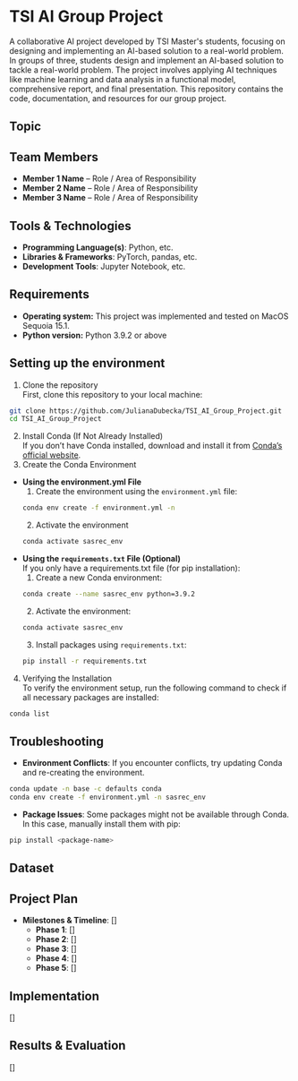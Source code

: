 # TSI AI Group Project

A collaborative AI project developed by TSI Master's students, focusing on designing and implementing an AI-based solution to a real-world problem. In groups of three, students design and implement an AI-based solution to tackle a real-world problem. The project involves applying AI techniques like machine learning and data analysis in a functional model, comprehensive report, and final presentation. This repository contains the code, documentation, and resources for our group project.

## **Topic**

## **Team Members**
- **Member 1 Name** – Role / Area of Responsibility
- **Member 2 Name** – Role / Area of Responsibility
- **Member 3 Name** – Role / Area of Responsibility

## **Tools & Technologies**
- **Programming Language(s)**: Python, etc.
- **Libraries & Frameworks**: PyTorch, pandas, etc.
- **Development Tools**: Jupyter Notebook, etc.

## **Requirements**
- **Operating system:** This project was implemented and tested on MacOS Sequoia 15.1.
- **Python version:** Python 3.9.2 or above

## **Setting up the environment**
1. Clone the repository  
First, clone this repository to your local machine:
```bash
git clone https://github.com/JulianaDubecka/TSI_AI_Group_Project.git
cd TSI_AI_Group_Project
```
2. Install Conda (If Not Already Installed)  
If you don’t have Conda installed, download and install it from [Conda’s official website](https://anaconda.org/anaconda/conda).
3. Create the Conda Environment  
- **Using the environment.yml File**
   1. Create the environment using the `environment.yml` file:
    ```bash
    conda env create -f environment.yml -n
    ```
   2. Activate the environment
   ```bash
   conda activate sasrec_env
   ```
- **Using the `requirements.txt` File (Optional)**  
If you only have a requirements.txt file (for pip installation):
   1. Create a new Conda environment:
    ```bash
  conda create --name sasrec_env python=3.9.2
  ```
  2. Activate the environment:
  ```bash
  conda activate sasrec_env
  ```
  3. Install packages using `requirements.txt`:
  ```bash
  pip install -r requirements.txt
  ```
4. Verifying the Installation  
To verify the environment setup, run the following command to check if all necessary packages are installed:
```bash
conda list
```

## **Troubleshooting**
- **Environment Conflicts**: If you encounter conflicts, try updating Conda and re-creating the environment.
```bash
conda update -n base -c defaults conda
conda env create -f environment.yml -n sasrec_env
```
- **Package Issues**: Some packages might not be available through Conda. In this case, manually install them with pip:
```bash
pip install <package-name>
```


## **Dataset**


## **Project Plan**
- **Milestones & Timeline**: []
  - **Phase 1**: []
  - **Phase 2**: []
  - **Phase 3**: []
  - **Phase 4**: []
  - **Phase 5**: []

## **Implementation**
[]

## **Results & Evaluation**
[]


